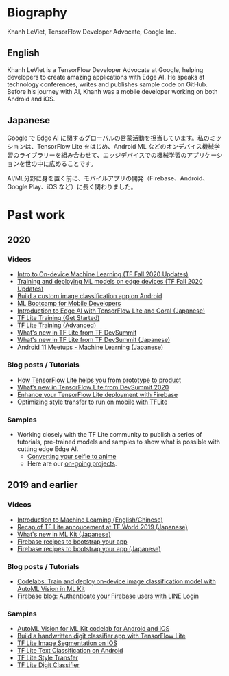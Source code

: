 # Biography

Khanh LeViet, TensorFlow Developer Advocate, Google Inc.

## English
Khanh LeViet is a TensorFlow Developer Advocate at Google, helping developers to create amazing applications with Edge AI. He speaks at technology conferences, writes and publishes sample code on GitHub. Before his journey with AI, Khanh was a mobile developer working on both Android and iOS. 

## Japanese
Google で Edge AI に関するグローバルの啓蒙活動を担当しています。私のミッションは、TensorFlow Lite をはじめ、Android ML などのオンデバイス機械学習のライブラリーを組み合わせて、エッジデバイスでの機械学習のアプリケーションを世の中に広めることです。

AI/ML分野に身を置く前に、モバイルアプリの開発（Firebase、Android、Google Play、iOS など）に長く関わりました。

# Past work

## 2020 

### Videos
* [Intro to On-device Machine Learning (TF Fall 2020 Updates)](https://www.youtube.com/watch?v=Zg0t3f90n6Q)
* [Training and deploying ML models on edge devices (TF Fall 2020 Updates)](https://www.youtube.com/watch?v=0d-2551pQcM)
* [Build a custom image classification app on Android](https://youtu.be/s_XOVkjXQbU)
* [ML Bootcamp for Mobile Developers](https://youtu.be/uMokEy_921Q?t=290)
* [Introduction to Edge AI with TensorFlow Lite and Coral (Japanese)](https://youtu.be/pIilIDY1v4g?list=PLx--cSjgRP_RQdOWJkktvswaHJH0Sko6G)
* [TF Lite Training (Get Started)](https://drive.google.com/file/d/1aM3HhMWEsOdUehZMkEb-Efz5PtD371UZ/view?usp=sharing)
* [TF Lite Training (Advanced)](https://drive.google.com/file/d/1o_EMae0N9pGRhMpJjrPvIBNekRcAXQlq/view?usp=sharing)
* [What's new in TF Lite from TF DevSummit](https://youtu.be/shqlDPJxBe0)
* [What's new in TF Lite from TF DevSummit (Japanese)](https://youtu.be/tURVY61FQdA?t=5143)
* [Android 11 Meetups - Machine Learning (Japanese)](https://developersonair.withgoogle.com/events/a11meetups-jp/watch?talk=ml)

### Blog posts / Tutorials
* [How TensorFlow Lite helps you from prototype to product](https://blog.tensorflow.org/2020/04/how-tensorflow-lite-helps-you-from-prototype-to-product.html)
* [What’s new in TensorFlow Lite from DevSummit 2020](https://blog.tensorflow.org/2020/04/whats-new-in-tensorflow-lite-from-devsummit-2020.html)
* [Enhance your TensorFlow Lite deployment with Firebase](https://blog.tensorflow.org/2020/06/enhance-your-tensorflow-lite-deployment-with-firebase.html)
* [Optimizing style transfer to run on mobile with TFLite](https://blog.tensorflow.org/2020/04/optimizing-style-transfer-to-run-on-mobile-with-tflite.html)

### Samples
* Working closely with the TF Lite community to publish a series of tutorials, pre-trained models and samples to show what is possible with cutting edge Edge AI.
  * [Converting your selfie to anime](https://twitter.com/margaretmz/status/1283240808443809793) 
  * Here are our [on-going projects](https://github.com/ml-gde/e2e-tflite-tutorials/issues).

## 2019 and earlier

### Videos
* [Introduction to Machine Learning (English/Chinese)](https://www.bilibili.com/video/av68057077/)
* [Recap of TF Lite annoucement at TF World 2019 (Japanese)](https://youtu.be/c1WdEpssND8?t=1477)
* [What's new in ML Kit (Japanese)](https://youtu.be/0-sDBk7Rv-w)
* [Firebase recipes to bootstrap your app](https://youtu.be/_ErGooSuTPA)
* [Firebase recipes to bootstrap your app (Japanese)](https://youtu.be/Hckk2tyBQq0?list=PL6JjkP52HWex-oX7-zGAbAiak3XxaY5aJ)

### Blog posts / Tutorials
* [Codelabs: Train and deploy on-device image classification model with AutoML Vision in ML Kit](https://codelabs.developers.google.com/codelabs/automl-vision-edge-in-mlkit/#0)
* [Firebase blog: Authenticate your Firebase users with LINE Login](https://firebase.googleblog.com/2016/11/authenticate-your-firebase-users-with-line-login.html)

### Samples
* [AutoML Vision for ML Kit codelab for Android and iOS](https://github.com/googlecodelabs/automl-vision-edge-in-mlkit/)
* [Build a handwritten digit classifier app with TensorFlow Lite](https://codelabs.developers.google.com/codelabs/digit-classifier-tflite/#0)
* [TF Lite Image Segmentation on iOS](https://github.com/tensorflow/examples/tree/master/lite/examples/image_segmentation)
* [TF Lite Text Classification on Android](https://github.com/tensorflow/examples/tree/master/lite/examples/text_classification/android)
* [TF Lite Style Transfer](https://www.tensorflow.org/lite/models/style_transfer/overview)
* [TF Lite Digit Classifier](https://github.com/tensorflow/examples/tree/master/lite/examples/digit_classifier)
